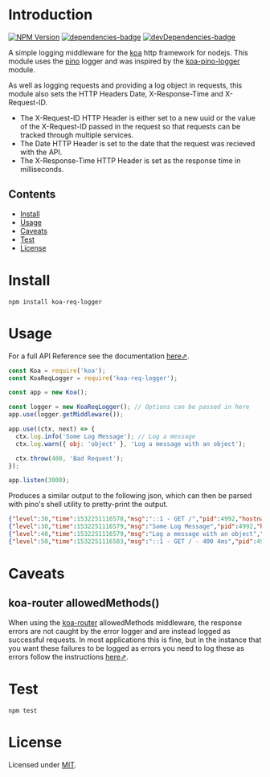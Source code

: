 # Introduction
[![NPM Version][npm-badge]][npm-url]
[![dependencies-badge]][dependencies-url]
[![devDependencies-badge]][devDependencies-url]

A simple logging middleware for the [koa] http framework for nodejs. This module uses the [pino] logger and was inspired by the [koa-pino-logger] module.

As well as logging requests and providing a log object in requests, this module also sets the HTTP Headers Date, X-Response-Time and X-Request-ID.

- The X-Request-ID HTTP Header is either set to a new uuid or the value of the X-Request-ID passed in the request so that requests can be tracked through multiple services.
- The Date HTTP Header is set to the date that the request was recieved with the API.
- The X-Response-Time HTTP Header is set as the response time in milliseconds.

## Contents
- [Install](#Install)
- [Usage](#Usage)
- [Caveats](#Caveats)
- [Test](#Test)
- [License](#License)

# Install
```
npm install koa-req-logger
```

# Usage

For a full API Reference see the documentation [here⇗](docs/api-reference.md).

```js
const Koa = require('koa');
const KoaReqLogger = require('koa-req-logger');

const app = new Koa();

const logger = new KoaReqLogger(); // Options can be passed in here
app.use(logger.getMiddleware());

app.use((ctx, next) => {
  ctx.log.info('Some Log Message'); // Log a message
  ctx.log.warn({ obj: 'object' }, 'Log a message with an object');

  ctx.throw(400, 'Bad Request');
});

app.listen(3000);
```

Produces a similar output to the following json, which can then be parsed with pino's shell utility to pretty-print the output.

```json
{"level":30,"time":1532251116578,"msg":"::1 - GET /","pid":4992,"hostname":"server.local","id":"ff0bae4b-b067-4cd6-8b99-5d221e74c515","req":{"method":"GET","url":"/","headers":{"host":"localhost:3000","connection":"keep-alive","upgrade-insecure-requests":"1","user-agent":"Mozilla/5.0 (X11; Linux x86_64) AppleWebKit/537.36 (KHTML, like Gecko) Chrome/67.0.3396.99 Safari/537.36","accept":"text/html,application/xhtml+xml,application/xml;q=0.9,image/webp,image/apng,*/*;q=0.8","accept-encoding":"gzip, deflate, br","accept-language":"en-GB,en-US;q=0.9,en;q=0.8"}},"startDate":"Sun, 22 Jul 2018 09:18:36 GMT","v":1}
{"level":30,"time":1532251116579,"msg":"Some Log Message","pid":4992,"hostname":"server.local","id":"ff0bae4b-b067-4cd6-8b99-5d221e74c515","v":1}
{"level":40,"time":1532251116579,"msg":"Log a message with an object","pid":4992,"hostname":"server.local","id":"ff0bae4b-b067-4cd6-8b99-5d221e74c515","obj":"object","v":1}
{"level":50,"time":1532251116583,"msg":"::1 - GET / - 400 4ms","pid":4992,"hostname":"server.local","id":"ff0bae4b-b067-4cd6-8b99-5d221e74c515","res":{"status":400,"headers":{"x-request-id":"ff0bae4b-b067-4cd6-8b99-5d221e74c515","date":"Sun, 22 Jul 2018 09:18:36 GMT","x-response-time":"4ms","content-type":"application/json; charset=utf-8"}},"err":{"type":"ClientError","message":"Bad Request","stack":"BadRequestError: Bad Request\n    at Object.throw (/home/drbarnabus/Development/test-service/node_modules/koa/lib/context.js:96:11)...","status":400,"statusCode":400,"expose":true},"responseTime":4,"startDate":"Sun, 22 Jul 2018 09:18:36 GMT","v":1}
```

# Caveats
## koa-router allowedMethods()
When using the [koa-router] allowedMethods middleware, the response errors are not caught by the error logger and are instead logged as successful requests. In most applications this is fine, but in the instance that you want these failures to be logged as errors you need to log these as errors follow the instructions [here⇗](docs/koa-router-allowedMethods-fix.md).

# Test
```
npm test
```

# License
Licensed under [MIT](./LICENSE).

<!-- Links --->
[koa]: https://github.com/koajs/koa
[pino]: https://github.com/pinojs/pino
[koa-pino-logger]: https://github.com/pinojs/koa-pino-logger
[koa-router]: https://github.com/alexmingoia/koa-router

<!-- Badges --->
[npm-badge]: https://img.shields.io/npm/v/koa-req-logger.svg?style=flag-square
[npm-url]: https://www.npmjs.com/package/koa-req-logger
[dependencies-badge]: https://david-dm.org/drbarnabus/koa-req-logger.svg
[dependencies-url]: https://david-dm.org/drbarnabus/koa-req-logger
[devDependencies-badge]: https://david-dm.org/drbarnabus/koa-req-logger/dev-status.svg
[devDependencies-url]: https://david-dm.org/drbarnabus/koa-req-logger?type=dev